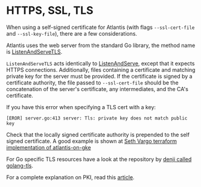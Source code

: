 # HTTPS, SSL, TLS

When using a self-signed certificate for Atlantis (with flags `--ssl-cert-file` and `--ssl-key-file`),
there are a few considerations.

Atlantis uses the web server from the standard Go library, 
the method name is [ListenAndServeTLS](https://golang.org/pkg/net/http/#ListenAndServeTLS).

`ListenAndServeTLS` acts identically to [ListenAndServe](https://golang.org/pkg/net/http/#ListenAndServe),
except that it expects HTTPS connections. 
Additionally, files containing a certificate and matching private key for the server must be provided. 
If the certificate is signed by a certificate authority, 
the file passed to `--ssl-cert-file` should be the concatenation of the server's certificate, any intermediates, and the CA's certificate. 

If you have this error when specifying a TLS cert with a key: 
```
[EROR] server.go:413 server: Tls: private key does not match public key
```

Check that the locally signed certificate authority is prepended to the self signed certificate.
A good example is shown at [Seth Vargo terraform implementation of atlantis-on-gke](https://github.com/sethvargo/atlantis-on-gke/blob/master/terraform/tls.tf#L64)

For Go specific TLS resources have a look at the repository by [denji called golang-tls](https://github.com/denji/golang-tls).

For a complete explanation on PKI, read this [article](https://smallstep.com/blog/everything-pki.html).


